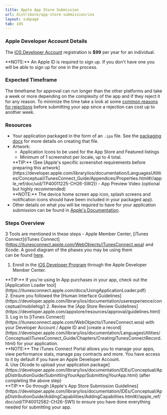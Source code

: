 ```yaml
---
title: Apple App Store Submission
url: distribute/app-store-submission/ios
layout: subpage
tab: iOS
---
```


### Apple Developer Account Details
The [iOS Developer Account](http://developer.apple.com/) registration is **$99** per year for an individual. 
 
<div class="alert--warning">**NOTE:** An Apple ID is required to sign up. If you don't have one you will be able to sign up for one in the process.</div>

### Expected Timeframe
The timeframe for approval can run longer than the other platforms and take a week or more depending on the complexity of the app and if they reject it for any reason. 
To minimize the time take a look at some [common reasons for rejections](https://developer.apple.com/app-store/review/rejections/) before submitting your app since a rejection can cost up to another week. 
 
### Resources
- Your application packaged in the form of an `.ipa` file. See the [packaging docs](distribute/packaging-provisioning/ios) for more details on creating that file.
- Artwork:
  - Application Icons to be used for the App Store and Featured listings
  - Minimum of 1 screenshot per locale, up to 4 total. 
  <div class="alert--info">**TIP:** (See [Apple's specific screenshot requirements before preparing this artwork](https://developer.apple.com/library/ios/documentation/LanguagesUtilities/Conceptual/iTunesConnect_Guide/Appendices/Properties.html#//apple_ref/doc/uid/TP40011225-CH26-SW2))
  - App Preview Video (optional but highly recommended)  
  <div class="alert--warning">**NOTE:** The device home screen app icon, splash screens and notification icons should have been included in your packaged app).</div>
- Other details on what you will be required to have for your application submission can be found in [Apple's Documentation](https://developer.apple.com/library/ios/documentation/LanguagesUtilities/Conceptual/iTunesConnect_Guide/Appendices/Properties.html#//apple_ref/doc/uid/TP40011225-CH26-SW7).  
   

### Steps Overview

3 Tools are mentioned in these steps - Apple Member Center, [iTunes Connect](iTunes Connect](https://itunesconnect.apple.com/WebObjects/iTunesConnect.woa) and Xcode. A good diagram of the phases you may be using them  
can be found [here](https://developer.apple.com/library/ios/documentation/LanguagesUtilities/Conceptual/iTunesConnect_Guide/Chapters/About.html).
 
1. Enroll in the [iOS Developer Program](https://developer.apple.com/membercenter/index.action) through the Apple Developer Member Center. 
  <div class="alert--tip">**TIP:** If you're using In App purchases in your app, check out the [Application Loader tool](https://itunesconnect.apple.com/docs/UsingApplicationLoader.pdf)</div> 
2. Ensure you followed the [Human Interface Guidelines](https://developer.apple.com/library/ios/documentation/userexperience/conceptual/mobilehig/)
2. Review the [App Store Review Guidelines](https://developer.apple.com/appstore/resources/approval/guidelines.html)
3. Log in to [iTunes Connect](https://itunesconnect.apple.com/WebObjects/iTunesConnect.woa) with your Developer Account / Apple ID and [create a record](https://developer.apple.com/library/ios/documentation/LanguagesUtilities/Conceptual/iTunesConnect_Guide/Chapters/CreatingiTunesConnectRecord.html) for your application.
<div class="alert--info">**NOTE:** The iTunes Connect Portal allows you to manage your apps, view performance stats, manage pay contracts and more. You have access to it by default if you have an Apple Developer Account.</div>
4. Use [Xcode to upload your application package](https://developer.apple.com/library/ios/documentation/IDEs/Conceptual/AppDistributionGuide/SubmittingYourApp/SubmittingYourApp.html) (after completing the above step) 
  
<div class="alert--info">**TIP:** Go through [Apple's App Store Submission Guidelines](https://developer.apple.com/library/ios/documentation/IDEs/Conceptual/AppDistributionGuide/AddingCapabilities/AddingCapabilities.html#//apple_ref/doc/uid/TP40012582-CH26-SW1) to ensure you have done everything needed for submitting your app.</div>



